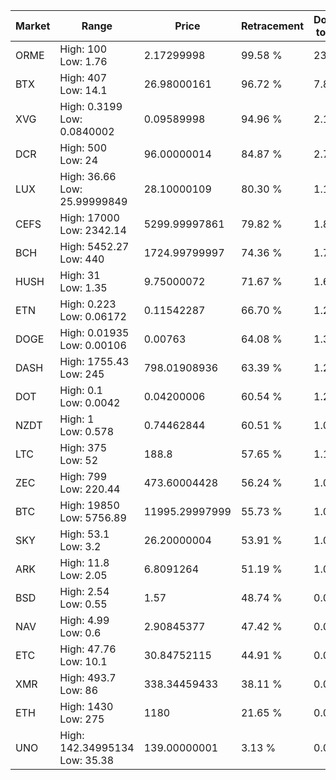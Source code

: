 | Market | Range | Price| Retracement | Doubles to 50% |
| --- | --- | --- | --- | --- |
| ORME | High: 100<br />Low: 1.76 | 2.17299998 | 99.58 % | 23.41 |
| BTX | High: 407<br />Low: 14.1 | 26.98000161 | 96.72 % | 7.80 |
| XVG | High: 0.3199<br />Low: 0.0840002 | 0.09589998 | 94.96 % | 2.11 |
| DCR | High: 500<br />Low: 24 | 96.00000014 | 84.87 % | 2.73 |
| LUX | High: 36.66<br />Low: 25.99999849 | 28.10000109 | 80.30 % | 1.11 |
| CEFS | High: 17000<br />Low: 2342.14 | 5299.99997861 | 79.82 % | 1.82 |
| BCH | High: 5452.27<br />Low: 440 | 1724.99799997 | 74.36 % | 1.71 |
| HUSH | High: 31<br />Low: 1.35 | 9.75000072 | 71.67 % | 1.66 |
| ETN | High: 0.223<br />Low: 0.06172 | 0.11542287 | 66.70 % | 1.23 |
| DOGE | High: 0.01935<br />Low: 0.00106 | 0.00763 | 64.08 % | 1.34 |
| DASH | High: 1755.43<br />Low: 245 | 798.01908936 | 63.39 % | 1.25 |
| DOT | High: 0.1<br />Low: 0.0042 | 0.04200006 | 60.54 % | 1.24 |
| NZDT | High: 1<br />Low: 0.578 | 0.74462844 | 60.51 % | 1.06 |
| LTC | High: 375<br />Low: 52 | 188.8 | 57.65 % | 1.13 |
| ZEC | High: 799<br />Low: 220.44 | 473.60004428 | 56.24 % | 1.08 |
| BTC | High: 19850<br />Low: 5756.89 | 11995.29997999 | 55.73 % | 1.07 |
| SKY | High: 53.1<br />Low: 3.2 | 26.20000004 | 53.91 % | 1.07 |
| ARK | High: 11.8<br />Low: 2.05 | 6.8091264 | 51.19 % | 1.02 |
| BSD | High: 2.54<br />Low: 0.55 | 1.57 | 48.74 % | 0.00 |
| NAV | High: 4.99<br />Low: 0.6 | 2.90845377 | 47.42 % | 0.00 |
| ETC | High: 47.76<br />Low: 10.1 | 30.84752115 | 44.91 % | 0.00 |
| XMR | High: 493.7<br />Low: 86 | 338.34459433 | 38.11 % | 0.00 |
| ETH | High: 1430<br />Low: 275 | 1180 | 21.65 % | 0.00 |
| UNO | High: 142.34995134<br />Low: 35.38 | 139.00000001 | 3.13 % | 0.00 |
